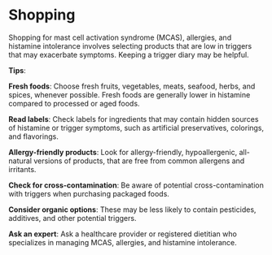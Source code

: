 # Shopping

Shopping for mast cell activation syndrome (MCAS), allergies, and histamine intolerance involves selecting products that are low in triggers that may exacerbate symptoms. Keeping a trigger diary may be helpful.

**Tips**:

**Fresh foods**: Choose fresh fruits, vegetables, meats, seafood, herbs, and spices, whenever possible. Fresh foods are generally lower in histamine compared to processed or aged foods.

**Read labels**: Check labels for ingredients that may contain hidden sources of histamine or trigger symptoms, such as artificial preservatives, colorings, and flavorings.

**Allergy-friendly products**: Look for allergy-friendly, hypoallergenic, all-natural versions of products, that are free from common allergens and irritants.

**Check for cross-contamination**: Be aware of potential cross-contamination with triggers when purchasing packaged foods.

**Consider organic options**: These may be less likely to contain pesticides, additives, and other potential triggers.

**Ask an expert**: Ask a healthcare provider or registered dietitian who specializes in managing MCAS, allergies, and histamine intolerance.

